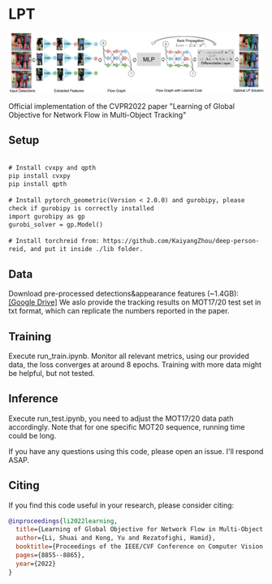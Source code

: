# LPT

![LPT](figures/main_idea.png)

Official implementation of the CVPR2022 paper "Learning of Global Objective for Network Flow in Multi-Object Tracking"

## Setup

```shell script

# Install cvxpy and qpth
pip install cvxpy
pip install qpth

# Install pytorch_geometric(Version < 2.0.0) and gurobipy, please check if gurobipy is correctly installed
import gurobipy as gp
gurobi_solver = gp.Model()

# Install torchreid from: https://github.com/KaiyangZhou/deep-person-reid, and put it inside ./lib folder.

```

## Data
Download pre-processed detections&appearance features (~1.4GB): [\[Google Drive\]](https://drive.google.com/file/d/1aJBJcBcD9YNvFvLVb_ECP2W8mYBzPpoI/view?usp=sharing)
We aslo provide the tracking results on MOT17/20 test set in txt format, which can replicate the numbers reported in the paper.

## Training
Execute run_train.ipynb. Monitor all relevant metrics, using our provided data, the loss converges at around 8 epochs. Training with more data might be helpful, but not tested.

## Inference
Execute run_test.ipynb, you need to adjust the MOT17/20 data path accordingly. Note that for one specific MOT20 sequence, running time could be long. 

If you have any questions using this code, please open an issue. I'll respond ASAP.

## Citing
If you find this code useful in your research, please consider citing:
```bibtex
@inproceedings{li2022learning,
  title={Learning of Global Objective for Network Flow in Multi-Object Tracking},
  author={Li, Shuai and Kong, Yu and Rezatofighi, Hamid},
  booktitle={Proceedings of the IEEE/CVF Conference on Computer Vision and Pattern Recognition},
  pages={8855--8865},
  year={2022}
}
